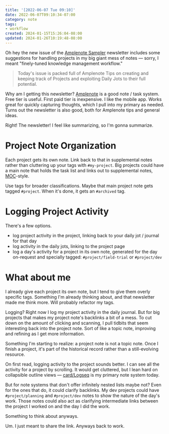```yaml
---
title: '[2022-06-07 Tue 09:10]'
date: 2022-06-07T09:10:34-07:00
category: note
tags:
- workflow
created: 2024-01-15T15:26:04-08:00
updated: 2024-01-26T10:19:48-08:00
---
```


Oh hey the new issue of the [Amplenote Sampler](https://www.amplenote.com/blog/ample_sampler_issue_2) newsletter includes some suggestions for handling projects in my big giant mess of notes — sorry, I meant "finely-tuned knowledge management workflow."

 > 
 > Today's issue is packed full of Amplenote Tips on creating and keeping track of Projects and exploiting Daily Jots to their full potential.

<!--more-->

Why am I getting this newsletter? [Amplenote](https://amplenote.com) is a good note / task system. Free tier is useful. First paid tier is inexpensive. I like the mobile app. Works great for quickly capturing thoughts, which I pull into my primary as needed. Turns out the newsletter is also good, both for Amplenote tips and general ideas.

Right! The newsletter! I feel like summarizing, so I'm gonna summarize.

# Project Note Organization

Each project gets its own note. Link back to that in supplemental notes rather than cluttering up your tags with `#my-project`. Big projects could have a main note that holds the task list and links out to supplemental notes, [MOC](https://medium.com/@nickmilo22/in-what-ways-can-we-form-useful-relationships-between-notes-9b9ec46973c6)-style.

Use tags for broader classifications. Maybe that main project note gets tagged `#project`. When it's done, it gets an `#archived` tag.

# Logging Project Activity

There's a few options.

* log project activity in the project, linking back to your daily jot / journal for that day
* log activity in the daily jots, linking to the project page
* log a day's activity for a project in its own note, generated for the day on-request and specially tagged: `#project/field-trial` or `#project/dev`

# What about me

I already give each project its own note, but I tend to give them overly specific tags. Something I'm already thinking about, and that newsletter made me think more. Will probably refactor my tags.

Logging? Right now I log my project activity in the daily journal. But for big projects that makes my project note's backlinks a bit of a mess. To cut down on the amount of clicking and scanning, I pull tidbits that seem interesting back into the project note. Sort of like a topic note, improving and refining as I get more information.

Something I'm starting to realize: a project note is not a topic note. Once I finish a project, it's part of the historical record rather than a still-evolving resource.

On first read, logging activity to the project sounds better. I can see all the activity for a project by scrolling. It would get cluttered, but I lean hard on collapsible outline views — [card/Logseq](../../../card/Logseq.md) is my primary note system today.

But for note systems that don't offer infinitely nested lists maybe not? Even for the ones that do, it could clarify backlinks. My dev projects could have `#project/planning` and `#project/dev` notes to show the nature of the day's work. Those notes could also act as clarifying intermediate links between the project I worked on and the day I did the work.

Something to think about anyways.

Um. I just meant to share the link. Anyways back to work.
